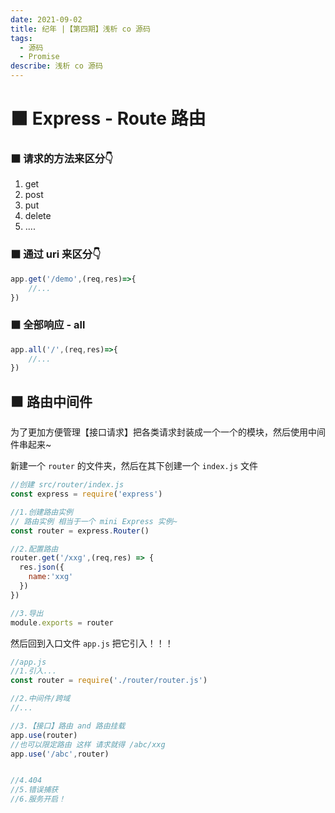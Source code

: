 ```yaml
---
date: 2021-09-02
title: 纪年 |【第四期】浅析 co 源码
tags:
  - 源码
  - Promise
describe: 浅析 co 源码
---
```


# ⬛ Express - Route 路由

### ⬛ 请求的方法来区分👇

1. get 
2. post
3. put
4. delete
5. ....
### ⬛ 通过 uri 来区分👇
```js
app.get('/demo',(req,res)=>{
	//...	
})
```
### ⬛ 全部响应 - all
```js
app.all('/',(req,res)=>{
	//...	
})
```

## ⬛ 路由中间件
为了更加方便管理【接口请求】把各类请求封装成一个一个的模块，然后使用中间件串起来~   

新建一个 `router` 的文件夹，然后在其下创建一个 `index.js` 文件
```javascript
//创建 src/router/index.js 
const express = require('express')

//1.创建路由实例
// 路由实例 相当于一个 mini Express 实例~
const router = express.Router()

//2.配置路由
router.get('/xxg',(req,res) => {
  res.json({
    name:'xxg'
  })
})

//3.导出
module.exports = router
```
然后回到入口文件 `app.js` 把它引入！！！
```javascript
//app.js
//1.引入...
const router = require('./router/router.js')

//2.中间件/跨域
//...

//3.【接口】路由 and 路由挂载
app.use(router)
//也可以限定路由 这样 请求就得 /abc/xxg
app.use('/abc',router)


//4.404
//5.错误捕获
//6.服务开启！
```